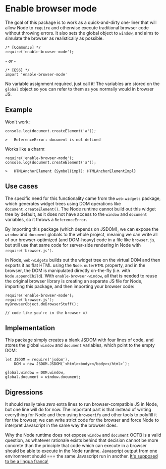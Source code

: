 # Enable browser mode

The goal of this package is to work as a quick-and-dirty one-liner that will allow Node to `require` and otherwise execute traditional browser code without throwing errors.  It also sets the global object to `window`, and aims to simulate the browser as realistically as possible.

```
/* [CommonJS] */
require('enable-browser-mode');
```
*- or -*
```
/* [ES6] */
import 'enable-browser-mode'
```

No variable assignment required, just call it!  The variables are stored on the `global` object so you can refer to them as you normally would in browser JS.

## Example
Won't work:

```
console.log(document.createElement('a'));

>   ReferenceError: document is not defined
```

Works like a charm:
```
require('enable-browser-mode');
console.log(document.createElement('a'));

>   HTMLAnchorElement {Symbol(impl): HTMLAnchorElementImpl}
```

## Use cases
The specific need for this functionality came from the `web-widgets` package, which generates widget trees using DOM operations like `document.createElement()`.  The Node runtime cannot build out this widget tree by default, as it does not have access to the `window` and `document` variables, so it throws a `ReferenceError`.

By importing this package (which depends on JSDOM), we can expose the `window` and `document` globals to the whole project, meaning we can write all of our browser-optimized (and DOM-heavy) code in a file like `browser.js`, but still use that same code for server-side rendering in Node with `require('browser.js')`. 

 In Node, `web-widgets` builds out the widget tree on the virtual DOM and then exports it as flat HTML using the `Node.outerHTML` property, and in the browser, the DOM is manipulated directly on-the-fly (i.e. with `Node.appendChild`). With `enable-browser-window`, all that is needed to reuse the original browser library is creating an separate JS file for Node, importing this package, and then importing your browser code:
 ```
 require('enable-browser-mode');
 require('browser.js');
 myBrowserObject.doBrowserStuff(); 

 // code like you're in the browser =)
 ```

## Implementation
This package simply creates a blank JSDOM with four lines of code, and stores the global `window` and `document` variables, which point to the empty DOM:

```
let JSDOM = require('jsdom'),
    DOM = new JSDOM.JSDOM(`<html><body></body></html>`);

global.window = DOM.window,
global.document = window.document;
```

## Digressions
It should really take *zero* extra lines to run browser-compatible JS in Node, but one line will do for now. The important part is that instead of writing everything for Node and then using `browserify` and other tools to polyfill it for the browser, we can write strict code for the browser and force Node to interpret Javascript in the same way the browser does.  

Why the Node runtime does not expose `window` and `document` OOTB is a valid question, as whatever rationale exists behind that decision cannot be more concrete than the principle that code which can execute in a browser should be able to execute in the Node runtime. Javascript output from one environment should === the same Javascript run in another. [It's supposed to be a lingua franca!](https://i.imgur.com/TwkD81I.jpeg)